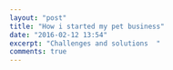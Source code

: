 ```yaml
---
layout: "post"
title: "How i started my pet business"
date: "2016-02-12 13:54"
excerpt: "Challenges and solutions  "
comments: true
---
```


